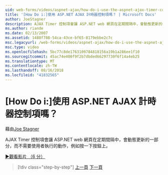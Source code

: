 ```yaml
---
uid: web-forms/videos/aspnet-ajax/how-do-i-use-the-aspnet-ajax-timer-control
title: '[How Do i:]使用 ASP.NET AJAX 計時器控制項嗎？ | Microsoft Docs'
author: JoeStagner
description: AJAX Timer 控制項會讓 ASP.NET web 網頁在定期間隔中，會動態更新的一部分，而不需要使用者執行...
ms.author: riande
ms.date: 02/13/2007
ms.assetid: 1488f788-54ca-43ce-bf65-8179ebbe2c7c
msc.legacyurl: /web-forms/videos/aspnet-ajax/how-do-i-use-the-aspnet-ajax-timer-control
msc.type: video
ms.openlocfilehash: 5bc77c8de1763109784818156a19b1a286ee1f10
ms.sourcegitcommit: 45ac74e400f9f2b7dbded66297730f6f14a4eb25
ms.translationtype: MT
ms.contentlocale: zh-TW
ms.lasthandoff: 08/16/2018
ms.locfileid: "41832565"
---
```

<a name="how-do-i-use-the-aspnet-ajax-timer-control"></a>[How Do i:]使用 ASP.NET AJAX 計時器控制項嗎？
====================
藉由[Joe Stagner](https://github.com/JoeStagner)

AJAX Timer 控制項會讓 ASP.NET web 網頁在定期間隔中，會動態更新的一部分，而不需要使用者執行的動作，例如按一下按鈕上。

[&#9654;觀看影片 （6 分）](https://channel9.msdn.com/Blogs/ASP-NET-Site-Videos/how-do-i-use-the-aspnet-ajax-timer-control)

> [!div class="step-by-step"]
> [上一頁](how-do-i-use-the-aspnet-ajax-roundedcorners-extender.md)
> [下一頁](how-do-i-implement-the-predictive-fetch-pattern-for-ajax.md)
